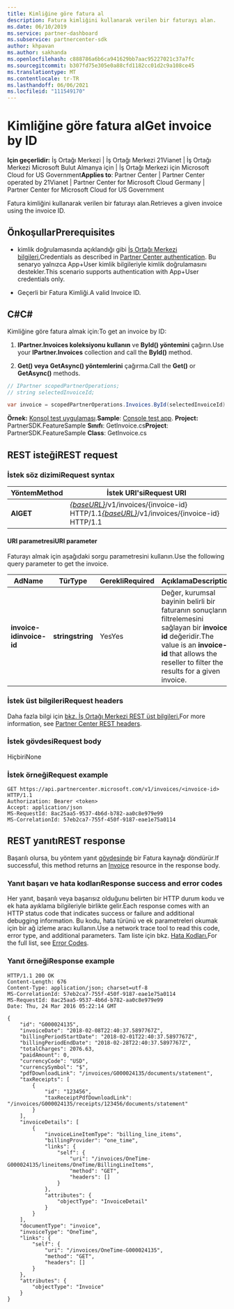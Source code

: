 ```yaml
---
title: Kimliğine göre fatura al
description: Fatura kimliğini kullanarak verilen bir faturayı alan.
ms.date: 06/10/2019
ms.service: partner-dashboard
ms.subservice: partnercenter-sdk
author: khpavan
ms.author: sakhanda
ms.openlocfilehash: c888786a6b6ca941629bb7aac95227021c37a7fc
ms.sourcegitcommit: b307fd75e305e0a88cfd1182cc01d2c9a108ce45
ms.translationtype: MT
ms.contentlocale: tr-TR
ms.lasthandoff: 06/06/2021
ms.locfileid: "111549170"
---
```

# <a name="get-invoice-by-id"></a><span data-ttu-id="25388-103">Kimliğine göre fatura al</span><span class="sxs-lookup"><span data-stu-id="25388-103">Get invoice by ID</span></span>

<span data-ttu-id="25388-104">**Için geçerlidir:** İş Ortağı Merkezi | İş Ortağı Merkezi 21Vianet | İş Ortağı Merkezi Microsoft Bulut Almanya için | İş Ortağı Merkezi için Microsoft Cloud for US Government</span><span class="sxs-lookup"><span data-stu-id="25388-104">**Applies to**: Partner Center | Partner Center operated by 21Vianet | Partner Center for Microsoft Cloud Germany | Partner Center for Microsoft Cloud for US Government</span></span>

<span data-ttu-id="25388-105">Fatura kimliğini kullanarak verilen bir faturayı alan.</span><span class="sxs-lookup"><span data-stu-id="25388-105">Retrieves a given invoice using the invoice ID.</span></span>

## <a name="prerequisites"></a><span data-ttu-id="25388-106">Önkoşullar</span><span class="sxs-lookup"><span data-stu-id="25388-106">Prerequisites</span></span>

- <span data-ttu-id="25388-107">kimlik doğrulamasında açıklandığı gibi [İş Ortağı Merkezi bilgileri.](partner-center-authentication.md)</span><span class="sxs-lookup"><span data-stu-id="25388-107">Credentials as described in [Partner Center authentication](partner-center-authentication.md).</span></span> <span data-ttu-id="25388-108">Bu senaryo yalnızca App+User kimlik bilgileriyle kimlik doğrulamasını destekler.</span><span class="sxs-lookup"><span data-stu-id="25388-108">This scenario supports authentication with App+User credentials only.</span></span>

- <span data-ttu-id="25388-109">Geçerli bir Fatura Kimliği.</span><span class="sxs-lookup"><span data-stu-id="25388-109">A valid Invoice ID.</span></span>

## <a name="c"></a><span data-ttu-id="25388-110">C\#</span><span class="sxs-lookup"><span data-stu-id="25388-110">C\#</span></span>

<span data-ttu-id="25388-111">Kimliğine göre fatura almak için:</span><span class="sxs-lookup"><span data-stu-id="25388-111">To get an invoice by ID:</span></span>

1. <span data-ttu-id="25388-112">**IPartner.Invoices koleksiyonu kullanın** ve **ById() yöntemini** çağırın.</span><span class="sxs-lookup"><span data-stu-id="25388-112">Use your **IPartner.Invoices** collection and call the **ById()** method.</span></span>

2. <span data-ttu-id="25388-113">**Get() veya** **GetAsync() yöntemlerini** çağırma.</span><span class="sxs-lookup"><span data-stu-id="25388-113">Call the **Get()** or **GetAsync()** methods.</span></span>

``` csharp
// IPartner scopedPartnerOperations;
// string selectedInvoiceId;

var invoice = scopedPartnerOperations.Invoices.ById(selectedInvoiceId).Get();
```

<span data-ttu-id="25388-114">**Örnek:** [Konsol test uygulaması](console-test-app.md).</span><span class="sxs-lookup"><span data-stu-id="25388-114">**Sample**: [Console test app](console-test-app.md).</span></span> <span data-ttu-id="25388-115">**Project:** PartnerSDK.FeatureSample **Sınıfı**: GetInvoice.cs</span><span class="sxs-lookup"><span data-stu-id="25388-115">**Project**: PartnerSDK.FeatureSample **Class**: GetInvoice.cs</span></span>

## <a name="rest-request"></a><span data-ttu-id="25388-116">REST isteği</span><span class="sxs-lookup"><span data-stu-id="25388-116">REST request</span></span>

### <a name="request-syntax"></a><span data-ttu-id="25388-117">İstek söz dizimi</span><span class="sxs-lookup"><span data-stu-id="25388-117">Request syntax</span></span>

| <span data-ttu-id="25388-118">Yöntem</span><span class="sxs-lookup"><span data-stu-id="25388-118">Method</span></span>  | <span data-ttu-id="25388-119">İstek URI'si</span><span class="sxs-lookup"><span data-stu-id="25388-119">Request URI</span></span>                                                                   |
|---------|-------------------------------------------------------------------------------|
| <span data-ttu-id="25388-120">**Al**</span><span class="sxs-lookup"><span data-stu-id="25388-120">**GET**</span></span> | <span data-ttu-id="25388-121">[*{baseURL}*](partner-center-rest-urls.md)/v1/invoices/{invoice-id} HTTP/1.1</span><span class="sxs-lookup"><span data-stu-id="25388-121">[*{baseURL}*](partner-center-rest-urls.md)/v1/invoices/{invoice-id} HTTP/1.1</span></span> |

#### <a name="uri-parameter"></a><span data-ttu-id="25388-122">URI parametresi</span><span class="sxs-lookup"><span data-stu-id="25388-122">URI parameter</span></span>

<span data-ttu-id="25388-123">Faturayı almak için aşağıdaki sorgu parametresini kullanın.</span><span class="sxs-lookup"><span data-stu-id="25388-123">Use the following query parameter to get the invoice.</span></span>

| <span data-ttu-id="25388-124">Ad</span><span class="sxs-lookup"><span data-stu-id="25388-124">Name</span></span>           | <span data-ttu-id="25388-125">Tür</span><span class="sxs-lookup"><span data-stu-id="25388-125">Type</span></span>       | <span data-ttu-id="25388-126">Gerekli</span><span class="sxs-lookup"><span data-stu-id="25388-126">Required</span></span> | <span data-ttu-id="25388-127">Açıklama</span><span class="sxs-lookup"><span data-stu-id="25388-127">Description</span></span>                                                                                        |
|----------------|------------|----------|----------------------------------------------------------------------------------------------------|
| <span data-ttu-id="25388-128">**invoice-id**</span><span class="sxs-lookup"><span data-stu-id="25388-128">**invoice-id**</span></span> | <span data-ttu-id="25388-129">**string**</span><span class="sxs-lookup"><span data-stu-id="25388-129">**string**</span></span> | <span data-ttu-id="25388-130">Yes</span><span class="sxs-lookup"><span data-stu-id="25388-130">Yes</span></span>      | <span data-ttu-id="25388-131">Değer, kurumsal bayinin belirli bir faturanın sonuçlarını filtrelemesini sağlayan bir **invoice-id** değeridir.</span><span class="sxs-lookup"><span data-stu-id="25388-131">The value is an **invoice-id** that allows the reseller to filter the results for a given invoice.</span></span> |

### <a name="request-headers"></a><span data-ttu-id="25388-132">İstek üst bilgileri</span><span class="sxs-lookup"><span data-stu-id="25388-132">Request headers</span></span>

<span data-ttu-id="25388-133">Daha fazla bilgi için [bkz. İş Ortağı Merkezi REST üst bilgileri.](headers.md)</span><span class="sxs-lookup"><span data-stu-id="25388-133">For more information, see [Partner Center REST headers](headers.md).</span></span>

### <a name="request-body"></a><span data-ttu-id="25388-134">İstek gövdesi</span><span class="sxs-lookup"><span data-stu-id="25388-134">Request body</span></span>

<span data-ttu-id="25388-135">Hiçbiri</span><span class="sxs-lookup"><span data-stu-id="25388-135">None</span></span>

### <a name="request-example"></a><span data-ttu-id="25388-136">İstek örneği</span><span class="sxs-lookup"><span data-stu-id="25388-136">Request example</span></span>

```http
GET https://api.partnercenter.microsoft.com/v1/invoices/<invoice-id> HTTP/1.1
Authorization: Bearer <token>
Accept: application/json
MS-RequestId: 8ac25aa5-9537-4b6d-b782-aa0c8e979e99
MS-CorrelationId: 57eb2ca7-755f-450f-9187-eae1e75a0114
```

## <a name="rest-response"></a><span data-ttu-id="25388-137">REST yanıtı</span><span class="sxs-lookup"><span data-stu-id="25388-137">REST response</span></span>

<span data-ttu-id="25388-138">Başarılı olursa, bu yöntem yanıt [gövdesinde](invoice-resources.md#invoice) bir Fatura kaynağı döndürür.</span><span class="sxs-lookup"><span data-stu-id="25388-138">If successful, this method returns an [Invoice](invoice-resources.md#invoice) resource in the response body.</span></span>

### <a name="response-success-and-error-codes"></a><span data-ttu-id="25388-139">Yanıt başarı ve hata kodları</span><span class="sxs-lookup"><span data-stu-id="25388-139">Response success and error codes</span></span>

<span data-ttu-id="25388-140">Her yanıt, başarılı veya başarısız olduğunu belirten bir HTTP durum kodu ve ek hata ayıklama bilgileriyle birlikte gelir.</span><span class="sxs-lookup"><span data-stu-id="25388-140">Each response comes with an HTTP status code that indicates success or failure and additional debugging information.</span></span> <span data-ttu-id="25388-141">Bu kodu, hata türünü ve ek parametreleri okumak için bir ağ izleme aracı kullanın.</span><span class="sxs-lookup"><span data-stu-id="25388-141">Use a network trace tool to read this code, error type, and additional parameters.</span></span> <span data-ttu-id="25388-142">Tam liste için bkz. [Hata Kodları.](error-codes.md)</span><span class="sxs-lookup"><span data-stu-id="25388-142">For the full list, see [Error Codes](error-codes.md).</span></span>

### <a name="response-example"></a><span data-ttu-id="25388-143">Yanıt örneği</span><span class="sxs-lookup"><span data-stu-id="25388-143">Response example</span></span>

```http
HTTP/1.1 200 OK
Content-Length: 676
Content-Type: application/json; charset=utf-8
MS-CorrelationId: 57eb2ca7-755f-450f-9187-eae1e75a0114
MS-RequestId: 8ac25aa5-9537-4b6d-b782-aa0c8e979e99
Date: Thu, 24 Mar 2016 05:22:14 GMT

{
    "id": "G000024135",
    "invoiceDate": "2018-02-08T22:40:37.5897767Z",
    "billingPeriodStartDate": "2018-02-01T22:40:37.5897767Z",
    "billingPeriodEndDate": "2018-02-28T22:40:37.5897767Z",
    "totalCharges": 2076.63,
    "paidAmount": 0,
    "currencyCode": "USD",
    "currencySymbol": "$",
    "pdfDownloadLink": "/invoices/G000024135/documents/statement",
    "taxReceipts": [
        {
            "id": "123456",
            "taxReceiptPdfDownloadLink": "/invoices/G000024135/receipts/123456/documents/statement"
        }
    ],
    "invoiceDetails": [
        {
            "invoiceLineItemType": "billing_line_items",
            "billingProvider": "one_time",
            "links": {
                "self": {
                    "uri": "/invoices/OneTime-G000024135/lineitems/OneTime/BillingLineItems",
                    "method": "GET",
                    "headers": []
                }
            },
            "attributes": {
                "objectType": "InvoiceDetail"
            }
        }
    ],
    "documentType": "invoice",
    "invoiceType": "OneTime",
    "links": {
        "self": {
            "uri": "/invoices/OneTime-G000024135",
            "method": "GET",
            "headers": []
        }
    },
    "attributes": {
        "objectType": "Invoice"
    }
}
```

